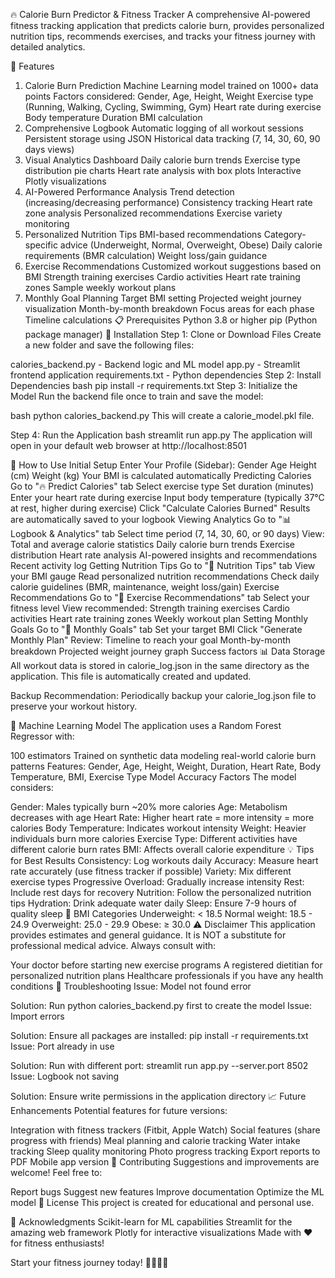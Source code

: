 🔥 Calorie Burn Predictor & Fitness Tracker
A comprehensive AI-powered fitness tracking application that predicts calorie burn, provides personalized nutrition tips, recommends exercises, and tracks your fitness journey with detailed analytics.

🌟 Features
1. Calorie Burn Prediction
Machine Learning model trained on 1000+ data points
Factors considered:
Gender, Age, Height, Weight
Exercise type (Running, Walking, Cycling, Swimming, Gym)
Heart rate during exercise
Body temperature
Duration
BMI calculation
2. Comprehensive Logbook
Automatic logging of all workout sessions
Persistent storage using JSON
Historical data tracking (7, 14, 30, 60, 90 days views)
3. Visual Analytics Dashboard
Daily calorie burn trends
Exercise type distribution pie charts
Heart rate analysis with box plots
Interactive Plotly visualizations
4. AI-Powered Performance Analysis
Trend detection (increasing/decreasing performance)
Consistency tracking
Heart rate zone analysis
Personalized recommendations
Exercise variety monitoring
5. Personalized Nutrition Tips
BMI-based recommendations
Category-specific advice (Underweight, Normal, Overweight, Obese)
Daily calorie requirements (BMR calculation)
Weight loss/gain guidance
6. Exercise Recommendations
Customized workout suggestions based on BMI
Strength training exercises
Cardio activities
Heart rate training zones
Sample weekly workout plans
7. Monthly Goal Planning
Target BMI setting
Projected weight journey visualization
Month-by-month breakdown
Focus areas for each phase
Timeline calculations
📋 Prerequisites
Python 3.8 or higher
pip (Python package manager)
🚀 Installation
Step 1: Clone or Download Files
Create a new folder and save the following files:

calories_backend.py - Backend logic and ML model
app.py - Streamlit frontend application
requirements.txt - Python dependencies
Step 2: Install Dependencies
bash
pip install -r requirements.txt
Step 3: Initialize the Model
Run the backend file once to train and save the model:

bash
python calories_backend.py
This will create a calorie_model.pkl file.

Step 4: Run the Application
bash
streamlit run app.py
The application will open in your default web browser at http://localhost:8501

📖 How to Use
Initial Setup
Enter Your Profile (Sidebar):
Gender
Age
Height (cm)
Weight (kg)
Your BMI is calculated automatically
Predicting Calories
Go to "🔥 Predict Calories" tab
Select exercise type
Set duration (minutes)
Enter your heart rate during exercise
Input body temperature (typically 37°C at rest, higher during exercise)
Click "Calculate Calories Burned"
Results are automatically saved to your logbook
Viewing Analytics
Go to "📊 Logbook & Analytics" tab
Select time period (7, 14, 30, 60, or 90 days)
View:
Total and average calorie statistics
Daily calorie burn trends
Exercise distribution
Heart rate analysis
AI-powered insights and recommendations
Recent activity log
Getting Nutrition Tips
Go to "🥗 Nutrition Tips" tab
View your BMI gauge
Read personalized nutrition recommendations
Check daily calorie guidelines (BMR, maintenance, weight loss/gain)
Exercise Recommendations
Go to "💪 Exercise Recommendations" tab
Select your fitness level
View recommended:
Strength training exercises
Cardio activities
Heart rate training zones
Weekly workout plan
Setting Monthly Goals
Go to "🎯 Monthly Goals" tab
Set your target BMI
Click "Generate Monthly Plan"
Review:
Timeline to reach your goal
Month-by-month breakdown
Projected weight journey graph
Success factors
📊 Data Storage
All workout data is stored in calorie_log.json in the same directory as the application. This file is automatically created and updated.

Backup Recommendation: Periodically backup your calorie_log.json file to preserve your workout history.

🧠 Machine Learning Model
The application uses a Random Forest Regressor with:

100 estimators
Trained on synthetic data modeling real-world calorie burn patterns
Features: Gender, Age, Height, Weight, Duration, Heart Rate, Body Temperature, BMI, Exercise Type
Model Accuracy Factors
The model considers:

Gender: Males typically burn ~20% more calories
Age: Metabolism decreases with age
Heart Rate: Higher heart rate = more intensity = more calories
Body Temperature: Indicates workout intensity
Weight: Heavier individuals burn more calories
Exercise Type: Different activities have different calorie burn rates
BMI: Affects overall calorie expenditure
💡 Tips for Best Results
Consistency: Log workouts daily
Accuracy: Measure heart rate accurately (use fitness tracker if possible)
Variety: Mix different exercise types
Progressive Overload: Gradually increase intensity
Rest: Include rest days for recovery
Nutrition: Follow the personalized nutrition tips
Hydration: Drink adequate water daily
Sleep: Ensure 7-9 hours of quality sleep
🎯 BMI Categories
Underweight: < 18.5
Normal weight: 18.5 - 24.9
Overweight: 25.0 - 29.9
Obese: ≥ 30.0
⚠️ Disclaimer
This application provides estimates and general guidance. It is NOT a substitute for professional medical advice. Always consult with:

Your doctor before starting new exercise programs
A registered dietitian for personalized nutrition plans
Healthcare professionals if you have any health conditions
🔧 Troubleshooting
Issue: Model not found error

Solution: Run python calories_backend.py first to create the model
Issue: Import errors

Solution: Ensure all packages are installed: pip install -r requirements.txt
Issue: Port already in use

Solution: Run with different port: streamlit run app.py --server.port 8502
Issue: Logbook not saving

Solution: Ensure write permissions in the application directory
📈 Future Enhancements
Potential features for future versions:

Integration with fitness trackers (Fitbit, Apple Watch)
Social features (share progress with friends)
Meal planning and calorie tracking
Water intake tracking
Sleep quality monitoring
Photo progress tracking
Export reports to PDF
Mobile app version
🤝 Contributing
Suggestions and improvements are welcome! Feel free to:

Report bugs
Suggest new features
Improve documentation
Optimize the ML model
📄 License
This project is created for educational and personal use.

🙏 Acknowledgments
Scikit-learn for ML capabilities
Streamlit for the amazing web framework
Plotly for interactive visualizations
Made with ❤️ for fitness enthusiasts!

Start your fitness journey today! 🏃‍♂️💪🔥

